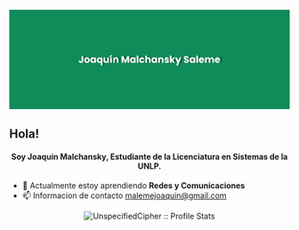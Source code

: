 [![MasterHead](https://github.com/UnspecifiedCipher/UnspecifiedCipher/blob/main/banner.png)](https://github.com/UnspecifiedCipher)

## Hola!
<h4 align="center">
  Soy Joaquin Malchansky, Estudiante de la Licenciatura en Sistemas de la UNLP.
</h4>

- 🌱 Actualmente estoy aprendiendo **Redes y Comunicaciones**
- 📫 Informacion de contacto malemejoaquin@gmail.com

<p align="center" height="100px" ><img src="https://github-readme-stats.vercel.app/api?username=UnspecifiedCipher&show_icons=true&theme=dark" alt="UnspecifiedCipher :: Profile Stats" /></p>

<!--
**UnspecifiedCipher/UnspecifiedCipher** is a ✨ _special_ ✨ repository because its `README.md` (this file) appears on your GitHub profile.

Here are some ideas to get you started:

- 🔭 I’m currently working on ... something
- 🌱 I’m currently learning ...
- 👯 I’m looking to collaborate on ...
- 🤔 I’m looking for help with ...
- 💬 Ask me about ...
- 📫 How to reach me: ...
- 😄 Pronouns: ...
- ⚡ Fun fact: ...
-->
